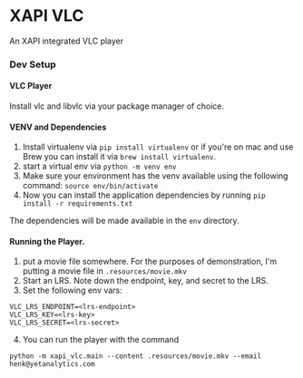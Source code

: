 # XAPI VLC

An XAPI integrated VLC player

### Dev Setup

#### VLC Player

Install vlc and libvlc via your package manager of choice.

#### VENV and Dependencies

1) Install virtualenv via `pip install virtualenv` or if you're on mac and use Brew you can install it via `brew install virtualenv`.
2) start a virtual env via `python -m venv env`
3) Make sure your environment has the venv available using the following command: `source env/bin/activate`
4) Now you can install the application dependencies by running `pip install -r requirements.txt`

The dependencies will be made available in the `env` directory.

#### Running the Player.

1) put a movie file somewhere. For the purposes of demonstration, I'm putting a movie file in `.resources/movie.mkv`
2) Start an LRS. Note down the endpoint, key, and secret to the LRS.
3) Set the following env vars:

```
VLC_LRS_ENDPOINT=<lrs-endpoint>
VLC_LRS_KEY=<lrs-key>
VLC_LRS_SECRET=<lrs-secret>
```

4) You can run the player with the command
```
python -m xapi_vlc.main --content .resources/movie.mkv --email henk@yetanalytics.com
```
